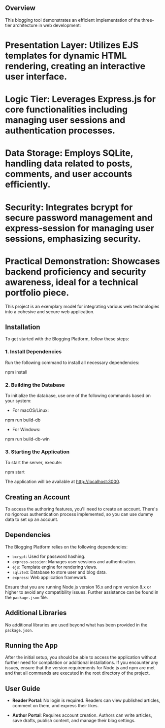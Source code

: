 ## Overview

This blogging tool demonstrates an efficient implementation of the three-tier architecture in web development:

# Presentation Layer: Utilizes EJS templates for dynamic HTML rendering, creating an interactive user interface.
# Logic Tier: Leverages Express.js for core functionalities including managing user sessions and authentication processes.
# Data Storage: Employs SQLite, handling data related to posts, comments, and user accounts efficiently.
# Security: Integrates bcrypt for secure password management and express-session for managing user sessions, emphasizing security.
# Practical Demonstration: Showcases backend proficiency and security awareness, ideal for a technical portfolio piece.

This project is an exemplary model for integrating various web technologies into a cohesive and secure web application.

## Installation

To get started with the Blogging Platform, follow these steps:

### 1. Install Dependencies

Run the following command to install all necessary dependencies:

npm install

### 2. Building the Database

To initialize the database, use one of the following commands based on your system:

- For macOS/Linux:

npm run build-db

- For Windows:

npm run build-db-win

### 3. Starting the Application

To start the server, execute:

npm start

The application will be available at [http://localhost:3000](http://localhost:3000).

## Creating an Account

To access the authoring features, you'll need to create an account. There's no rigorous authentication process implemented, so you can use dummy data to set up an account.

## Dependencies

The Blogging Platform relies on the following dependencies:

- `bcrypt`: Used for password hashing.
- `express-session`: Manages user sessions and authentication.
- `ejs`: Template engine for rendering views.
- `sqlite3`: Database to store user and blog data.
- `express`: Web application framework.

Ensure that you are running Node.js version 16.x and npm version 8.x or higher to avoid any compatibility issues. Further assistance can be found in the `package.json` file.

## Additional Libraries

No additional libraries are used beyond what has been provided in the `package.json`.

## Running the App

After the initial setup, you should be able to access the application without further need for compilation or additional installations. If you encounter any issues, ensure that the version requirements for Node.js and npm are met and that all commands are executed in the root directory of the project.

## User Guide

- **Reader Portal**: No login is required. Readers can view published articles, comment on them, and express their likes.

- **Author Portal**: Requires account creation. Authors can write articles, save drafts, publish content, and manage their blog settings.
